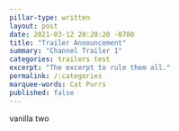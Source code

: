 ```yaml
---
pillar-type: written
layout: post
date: 2021-03-12 20:20:20 -0700
title: "Trailer Announcement"
summary: "Channel Trailer 1"
categories: trailers test
excerpt: "The excerpt to rule them all."
permalink: /:categories
marquee-words: Cat Purrs
published: false
---
```

vanilla two